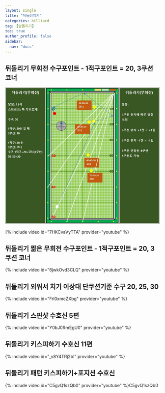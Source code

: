 ```yaml
---
layout: single
title: "뒤돌려치기"
categories: billiard
tag: [앞돌리기]
toc: true
author_profile: false
sidebar:
  nav: "docs"
---
```


## 뒤돌리기 무회전 수구포인트 - 1적구포인트 = 20, 3쿠션 코너

[![뒤돌리기 무회전 낭인](/images/%EB%92%A4%EB%8F%8C%EB%A6%AC%EA%B8%B0%20%EB%AC%B4%ED%9A%8C%EC%A0%84%20%EB%82%AD%EC%9D%B8.png)](/images/%EB%92%A4%EB%8F%8C%EB%A6%AC%EA%B8%B0%20%EB%AC%B4%ED%9A%8C%EC%A0%84%20%EB%82%AD%EC%9D%B8.png)

{% include video id="7HKCvaVyTTA" provider="youtube" %}

## 뒤돌리기 짧은 무회전 수구포인트 - 1적구포인트 = 20, 3쿠션 코너

{% include video id="6jwkOvd3CLQ" provider="youtube" %}

## 뒤돌리기 외워서 치기 이상대 단쿠션기준 수구 20, 25, 30

{% include video id="Frl0xmcZXbg" provider="youtube" %}

## 뒤돌리기 스핀샷 수호신 5편

{% include video id="Y0bJ0RmEgU0" provider="youtube" %}

## 뒤돌리기 키스피하기 수호신 11편

{% include video id="_v8Y4TRj2bI" provider="youtube" %}

## 뒤돌리기 패턴 키스피하기+포지션 수호신

{% include video id="C5gvQ1szQb0" provider="youtube" %}C5gvQ1szQb0
